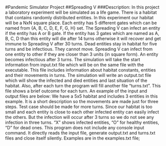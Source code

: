 #Pandemic Simulator Project
##Spreading V
###Description:
In this project a laboratory experiment will be simulated as a life game. There is a habitat that contains randomly distributed entities. In this experiment our habitat will be a NxN square place.
Each entity has 5 different gates which can be named from {A, B, C, D, E, F, G, H} set.
The Spreading V can infect an entity if the entity has A or B gate. If the entity has 3 gates which are named as A, B, C, D than this entity will die after 14 turns otherwise it will recover and get immune to Spreading V after 30 turns. Dead entities stay in habitat for five turns and be infectious. They cannot move.
Spreading V can infect from one entity to other if they are closer than 3 units (in square form). An entity becomes infectious after 3 turns.
The simulation will take the start information from input.txt file which will be on the same file with the executable. This file includes information about habitat constants, entities and their movements  in turns.
The simulation will write an output.txt file which will show the infected and died entities and last situation of the habitat. Also, after each turn the program will fill another file “turns.txt”. This file shows a brief outcome for each turn.
An example of the input and output files are below: We have a 5x5 habitat and includes 3 entities in this example. İt is a short description so the movements are made just for three steps. Test case should be made for more turns. Since our habitat is too small and each entity is close to each other infected entity can easily infect the others. But the infection will occur after 3 turns so we do not see any infection in three turns. “X” shows infected entities, “O” for healthy entities, “D” for dead ones.
This program does not include any console input command. It directly reads the input file, generate output.txt and turns.txt files and close itself silently. 
Examples are in the examples.txt file;
